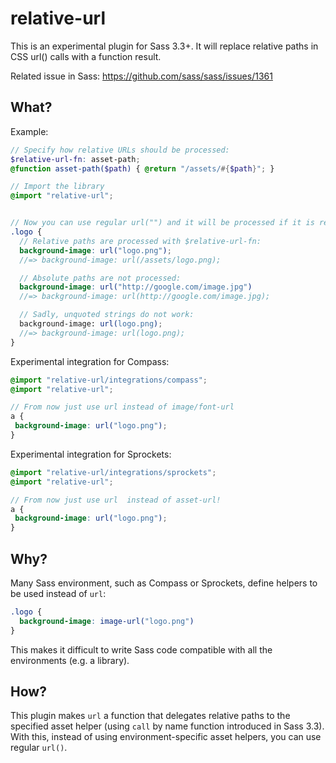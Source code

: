 # relative-url

This is an experimental plugin for Sass 3.3+. It will replace relative paths in CSS url() calls with a function result.

Related issue in Sass: https://github.com/sass/sass/issues/1361

## What?

Example:

```scss
// Specify how relative URLs should be processed:
$relative-url-fn: asset-path;
@function asset-path($path) { @return "/assets/#{$path}"; }

// Import the library
@import "relative-url";


// Now you can use regular url("") and it will be processed if it is relative:
.logo {
  // Relative paths are processed with $relative-url-fn:
  background-image: url("logo.png");
  //=> background-image: url(/assets/logo.png);

  // Absolute paths are not processed:
  background-image: url("http://google.com/image.jpg")
  //=> background-image: url(http://google.com/image.jpg);

  // Sadly, unquoted strings do not work:
  background-image: url(logo.png);
  //=> background-image: url(logo.png);
}
```

Experimental integration for Compass:

```scss
@import "relative-url/integrations/compass";
@import "relative-url";

// From now just use url instead of image/font-url
a {
 background-image: url("logo.png");
}
```

Experimental integration for Sprockets:

```scss
@import "relative-url/integrations/sprockets";
@import "relative-url";

// From now just use url  instead of asset-url!
a {
 background-image: url("logo.png");
}
```

## Why?

Many Sass environment, such as Compass or Sprockets, define helpers to be used instead of `url`:

```scss
.logo {
  background-image: image-url("logo.png")
}
```

This makes it difficult to write Sass code compatible with all the environments (e.g. a library).

## How?

This plugin makes `url` a function that delegates relative paths to the specified asset helper (using `call` by name function introduced in Sass 3.3).
With this, instead of using environment-specific asset helpers, you can use regular `url()`.

